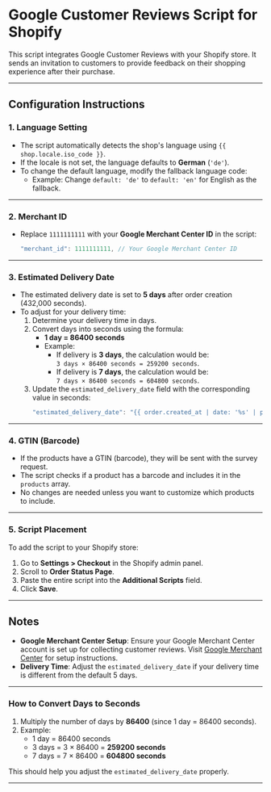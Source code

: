 # Google Customer Reviews Script for Shopify

This script integrates Google Customer Reviews with your Shopify store. It sends an invitation to customers to provide feedback on their shopping experience after their purchase.

---

## Configuration Instructions

### 1. **Language Setting**
- The script automatically detects the shop's language using `{{ shop.locale.iso_code }}`.
- If the locale is not set, the language defaults to **German** (`'de'`).
- To change the default language, modify the fallback language code:
  - Example: Change `default: 'de'` to `default: 'en'` for English as the fallback.

---

### 2. **Merchant ID**
- Replace `1111111111` with your **Google Merchant Center ID** in the script:
  ```javascript
  "merchant_id": 1111111111, // Your Google Merchant Center ID
  ```

---

### 3. **Estimated Delivery Date**
- The estimated delivery date is set to **5 days** after order creation (432,000 seconds).
- To adjust for your delivery time:
  1. Determine your delivery time in days.
  2. Convert days into seconds using the formula:
     - **1 day = 86400 seconds**
     - Example:
       - If delivery is **3 days**, the calculation would be:  
         `3 days × 86400 seconds = 259200 seconds`.
       - If delivery is **7 days**, the calculation would be:  
         `7 days × 86400 seconds = 604800 seconds`.
  3. Update the `estimated_delivery_date` field with the corresponding value in seconds:
     ```javascript
     "estimated_delivery_date": "{{ order.created_at | date: '%s' | plus: 259200 | date: '%F' }}", // 3 days after order creation
     ```

---

### 4. **GTIN (Barcode)**
- If the products have a GTIN (barcode), they will be sent with the survey request.
- The script checks if a product has a barcode and includes it in the `products` array.
- No changes are needed unless you want to customize which products to include.

---

### 5. **Script Placement**
To add the script to your Shopify store:
1. Go to **Settings > Checkout** in the Shopify admin panel.
2. Scroll to **Order Status Page**.
3. Paste the entire script into the **Additional Scripts** field.
4. Click **Save**.

---

## Notes
- **Google Merchant Center Setup**: Ensure your Google Merchant Center account is set up for collecting customer reviews. Visit [Google Merchant Center](https://merchants.google.com/) for setup instructions.
- **Delivery Time**: Adjust the `estimated_delivery_date` if your delivery time is different from the default 5 days.

---

### How to Convert Days to Seconds
1. Multiply the number of days by **86400** (since 1 day = 86400 seconds).
2. Example:  
   - 1 day = 86400 seconds  
   - 3 days = 3 × 86400 = **259200 seconds**  
   - 7 days = 7 × 86400 = **604800 seconds**  

This should help you adjust the `estimated_delivery_date` properly.

---
